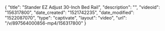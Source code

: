 {
    "title": "Stander EZ Adjust 30-Inch Bed Rail",
    "description": "",
    "videoid": "156317800",
    "date_created": "1521742235",
    "date_modified": "1522087070",
    "type": "captivate",
    "layout": "video",
    "url": "\/v\/897564000856-mp4\/156317800"
}